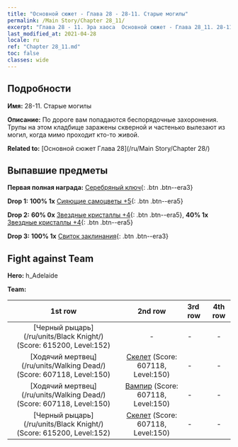 ```yaml
---
title: "Основной сюжет - Глава 28 - 28-11. Старые могилы"
permalink: /Main Story/Chapter 28_11/
excerpt: "Глава 28 - 11. Эра хаоса  Основной сюжет - Глава 28_11. 28-11. Старые могилы"
last_modified_at: 2021-04-28
locale: ru
ref: "Chapter 28_11.md"
toc: false
classes: wide
---
```


## Подробности

 **Имя:** 28-11. Старые могилы

 **Описание:** По дороге вам попадаются беспорядочные захоронения. Трупы на этом кладбище заражены скверной и частенько вылезают из могил, когда мимо проходит кто-то живой.

 **Related to:** [Основной сюжет Глава 28](/ru/Main Story/Chapter 28/)

## Выпавшие предметы

 **Первая полная награда:** [Серебряный ключ](/ItemsRU/con_693/){: .btn .btn--era3}

 **Drop 1:** **100% 1x** [Сияющие самоцветы +5](/ItemsRU/mat_100/){: .btn .btn--era5}

 **Drop 2:** **60% 0x** [Звездные кристаллы +4](/ItemsRU/mat_94/){: .btn .btn--era5}, **40% 1x** [Звездные кристаллы +4](/ItemsRU/mat_94/){: .btn .btn--era5}

 **Drop 3:** **100% 1x** [Свиток заклинания](/ItemsRU/con_694/){: .btn .btn--era3}


## Fight against Team
 **Hero:** h_Adelaide

 **Team:**


  | 1st row | 2nd row | 3rd row | 4th row |
  |:----:|:----:|:----|:----:|
  | [Черный рыцарь](/ru/units/Black Knight/) (Score: 615200, Level:152)  | - | - | - |
  | [Ходячий мертвец](/ru/units/Walking Dead/) (Score: 607118, Level:150)  | [Скелет](/ru/units/Skeleton/) (Score: 607118, Level:150)  | - | - |
  | [Ходячий мертвец](/ru/units/Walking Dead/) (Score: 607118, Level:150)  | [Вампир](/ru/units/Vampire/) (Score: 607118, Level:150)  | - | - |
  | [Черный рыцарь](/ru/units/Black Knight/) (Score: 615200, Level:152)  | [Скелет](/ru/units/Skeleton/) (Score: 607118, Level:150)  | - | - |


